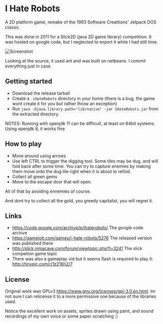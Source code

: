 # I Hate Robots

A 2D platform game, remake of the 1993 Software Creattions' Jetpack DOS classic.

This was done in 2011 for a Slick2D (java 2D game library) competition. It was hosted on google code, but
I neglected to export it while I had still time. 

![Screenshot](http://i56.tinypic.com/14e9flw.png)

Looking at the source, it used ant and was built on netbeans. I commit everything just in case.

## Getting started
- Download the release tarball
- Create a `.iHateRobots` directory in your home (there is a bug, the game wont create it for you but rather throw an exception)
- Run `java -Djava.library.path="lib/native" -jar IHateRobots.jar` from the extracted directory.

NOTES: Running with openjdk 11 can be difficult, at least on 64bit systems. Using openjdk 8, it works fine

## How to play
- Move around using arrows
- Use left CTRL to trigger the digging tool.
Some tiles may be dug, and will fold back after some time. You can try to 
capture enemies by making them move onto the dug tile right when it is about to refold.
- Collect all green gems
- Move to the escape door that will open.

All of that by avoiding ennemies of course.

And dont try to collect all the gold, you greedy capitalist, you will regret it.


## Links
- https://code.google.com/archive/p/ihaterobots/ The google code archive
- https://gamejolt.com/games/i-hate-robots/5276 The released version was published there
- http://slick.ninjacave.com/forum/viewtopic.php?t=3241 The slick competion game topic
- There was also a gameplay vid but it seems flash is required to play it: http://tinypic.com/r/1z216h2/7


## License
Original work was GPLv3 https://www.gnu.org/licenses/gpl-3.0.en.html. 
Im not sure I can relicense it to a more permissive one because of the libraries used.

Notice the excellent work on assets, sprites drawn using paint, and 
sound recordings of my own voice or some paper scratching :)


